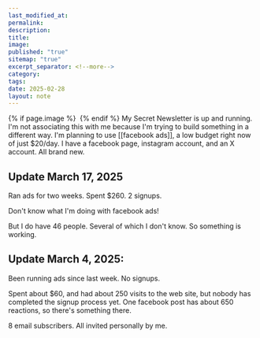 ```yaml
---
last_modified_at: 
permalink: 
description: 
title: 
image: 
published: "true"
sitemap: "true"
excerpt_separator: <!--more-->
category: 
tags: 
date: 2025-02-28
layout: note
---
```



{% if page.image %} <img src="{{ page.image }}" alt=""> {% endif %}
My Secret Newsletter is up and running. I'm not associating this with me because I'm trying to build something in a different way. I'm planning to use [[facebook ads]], a low budget right now of just $20/day. 
I have a facebook page, instagram account, and an X account. All brand new. 

## Update March 17, 2025
Ran ads for two weeks. Spent $260. 2 signups. 

Don't know what I'm doing with facebook ads! 

But I do have 46 people. Several of which I don't know. So something is working. 

## Update March 4, 2025: 
Been running ads since last week. No signups. 

Spent about $60, and had about 250 visits to the web site, but nobody has completed the 
signup process yet. One facebook post has about 650 reactions, so there's something there.

8 email subscribers. All invited personally by me. 
